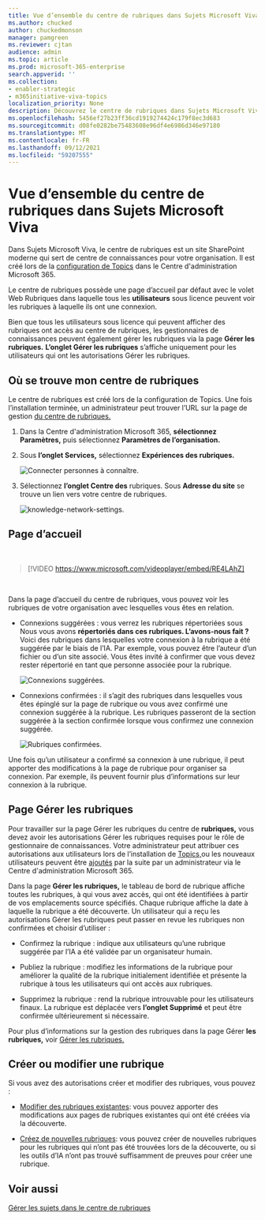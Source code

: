 ```yaml
---
title: Vue d’ensemble du centre de rubriques dans Sujets Microsoft Viva
ms.author: chucked
author: chuckedmonson
manager: pamgreen
ms.reviewer: cjtan
audience: admin
ms.topic: article
ms.prod: microsoft-365-enterprise
search.appverid: ''
ms.collection:
- enabler-strategic
- m365initiative-viva-topics
localization_priority: None
description: Découvrez le centre de rubriques dans Sujets Microsoft Viva.
ms.openlocfilehash: 5456ef27b23ff36cd1919274424c179f8ec3d683
ms.sourcegitcommit: d08fe0282be75483608e96df4e6986d346e97180
ms.translationtype: MT
ms.contentlocale: fr-FR
ms.lasthandoff: 09/12/2021
ms.locfileid: "59207555"
---
```

# <a name="topic-center-overview-in-microsoft-viva-topics"></a>Vue d’ensemble du centre de rubriques dans Sujets Microsoft Viva

Dans Sujets Microsoft Viva, le centre de rubriques est un site SharePoint moderne qui sert de centre de connaissances pour votre organisation. Il est créé lors de la [configuration de Topics](set-up-topic-experiences.md) dans le Centre d'administration Microsoft 365.

Le centre de rubriques possède une page d’accueil par défaut avec le volet Web Rubriques dans laquelle tous les **utilisateurs** sous licence peuvent voir les rubriques à laquelle ils ont une connexion.

Bien que tous les utilisateurs sous licence qui peuvent afficher des rubriques ont accès au centre de rubriques, les gestionnaires de connaissances peuvent également gérer les rubriques via la page **Gérer les rubriques.** **L’onglet Gérer les rubriques** s’affiche uniquement pour les utilisateurs qui ont les autorisations Gérer les rubriques.

## <a name="where-is-my-topic-center"></a>Où se trouve mon centre de rubriques

Le centre de rubriques est créé lors de la configuration de Topics. Une fois l’installation terminée, un administrateur peut trouver l’URL sur la page de gestion [du centre de rubriques.](./topic-experiences-administration.md#to-access-topics-management-settings)


1. Dans la Centre d'administration Microsoft 365, **sélectionnez Paramètres,** puis sélectionnez **Paramètres de l’organisation.**
2. Sous **l’onglet Services,** sélectionnez **Expériences des rubriques.**

    ![Connecter personnes à connaître.](../media/admin-org-knowledge-options-completed.png)

3. Sélectionnez **l’onglet Centre des** rubriques. Sous **Adresse du site** se trouve un lien vers votre centre de rubriques.

    ![knowledge-network-settings.](../media/knowledge-network-settings-topic-center.png)

## <a name="home-page"></a>Page d’accueil

</br>

> [!VIDEO https://www.microsoft.com/videoplayer/embed/RE4LAhZ]

</br>

Dans la page d’accueil du centre de rubriques, vous pouvez voir les rubriques de votre organisation avec lesquelles vous êtes en relation.

- Connexions suggérées : vous verrez les rubriques répertoriées sous Nous vous avons **répertoriés dans ces rubriques. L’avons-nous fait ?** Voici des rubriques dans lesquelles votre connexion à la rubrique a été suggérée par le biais de l’IA. Par exemple, vous pouvez être l’auteur d’un fichier ou d’un site associé. Vous êtes invité à confirmer que vous devez rester répertorié en tant que personne associée pour la rubrique.

   ![Connexions suggérées.](../media/knowledge-management/my-topics.png)

- Connexions confirmées : il s’agit des rubriques dans lesquelles vous êtes épinglé sur la page de rubrique ou vous avez confirmé une connexion suggérée à la rubrique. Les rubriques passeront de la section suggérée à la section confirmée lorsque vous confirmez une connexion suggérée.

   ![Rubriques confirmées.](../media/knowledge-management/my-topics-confirmed.png)

Une fois qu’un utilisateur a confirmé sa connexion à une rubrique, il peut apporter des modifications à la page de rubrique pour organiser sa connexion. Par exemple, ils peuvent fournir plus d’informations sur leur connexion à la rubrique.

## <a name="manage-topics-page"></a>Page Gérer les rubriques

Pour travailler sur la page Gérer les rubriques du centre de **rubriques,** vous devez avoir les autorisations Gérer les rubriques requises pour le rôle de gestionnaire de connaissances. Votre administrateur peut attribuer ces autorisations aux utilisateurs lors de l’installation de [Topics,](set-up-topic-experiences.md)ou les nouveaux utilisateurs peuvent être [ajoutés](topic-experiences-knowledge-rules.md) par la suite par un administrateur via le Centre d'administration Microsoft 365.

Dans la page **Gérer les rubriques,** le tableau de bord de rubrique affiche toutes les rubriques, à qui vous avez accès, qui ont été identifiées à partir de vos emplacements source spécifiés. Chaque rubrique affiche la date à laquelle la rubrique a été découverte. Un utilisateur qui a reçu les autorisations Gérer les rubriques peut passer en revue les rubriques non confirmées et choisir d’utiliser :

- Confirmez la rubrique : indique aux utilisateurs qu’une rubrique suggérée par l’IA a été validée par un organisateur humain.

- Publiez la rubrique : modifiez les informations de la rubrique pour améliorer la qualité de la rubrique initialement identifiée et présente la rubrique à tous les utilisateurs qui ont accès aux rubriques.

- Supprimez la rubrique : rend la rubrique introuvable pour les utilisateurs finaux. La rubrique est déplacée vers **l’onglet Supprimé** et peut être confirmée ultérieurement si nécessaire.

Pour plus d’informations sur la gestion des rubriques dans la page Gérer **les rubriques,** voir [Gérer les rubriques.](manage-topics.md)

## <a name="create-or-edit-a-topic"></a>Créer ou modifier une rubrique

Si vous avez des autorisations créer et modifier des rubriques, vous pouvez :

- [Modifier des rubriques existantes](edit-a-topic.md): vous pouvez apporter des modifications aux pages de rubriques existantes qui ont été créées via la découverte.

- [Créez de nouvelles rubriques](create-a-topic.md): vous pouvez créer de nouvelles rubriques pour les rubriques qui n’ont pas été trouvées lors de la découverte, ou si les outils d’IA n’ont pas trouvé suffisamment de preuves pour créer une rubrique.

## <a name="see-also"></a>Voir aussi

[Gérer les sujets dans le centre de rubriques](manage-topics.md)
